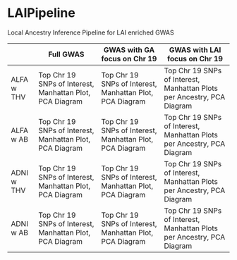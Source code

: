 # LAIPipeline
Local Ancestry Inference Pipeline for LAI enriched GWAS


|        | Full GWAS | GWAS with GA focus on Chr 19 | GWAS with LAI focus on Chr 19 |
|--------|----------|----------|----------|
| ALFA w THV |Top Chr 19 SNPs of Interest, Manhattan Plot, PCA Diagram |Top Chr 19 SNPs of Interest, Manhattan Plot, PCA Diagram   |Top Chr 19 SNPs of Interest, Manhattan Plots per Ancestry, PCA Diagram  |
| ALFA w AB  |Top Chr 19 SNPs of Interest, Manhattan Plot, PCA Diagram |Top Chr 19 SNPs of Interest, Manhattan Plot, PCA Diagram   |Top Chr 19 SNPs of Interest, Manhattan Plots per Ancestry, PCA Diagram  |
| ADNI w THV |Top Chr 19 SNPs of Interest, Manhattan Plot, PCA Diagram |Top Chr 19 SNPs of Interest, Manhattan Plot, PCA Diagram   |Top Chr 19 SNPs of Interest, Manhattan Plots per Ancestry, PCA Diagram  |
| ADNI w AB |Top Chr 19 SNPs of Interest, Manhattan Plot, PCA Diagram |Top Chr 19 SNPs of Interest, Manhattan Plot, PCA Diagram   |Top Chr 19 SNPs of Interest, Manhattan Plots per Ancestry, PCA Diagram  |
